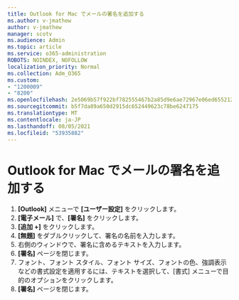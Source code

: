 ```yaml
---
title: Outlook for Mac でメールの署名を追加する
ms.author: v-jmathew
author: v-jmathew
manager: scotv
ms.audience: Admin
ms.topic: article
ms.service: o365-administration
ROBOTS: NOINDEX, NOFOLLOW
localization_priority: Normal
ms.collection: Adm_O365
ms.custom:
- "1200009"
- "8200"
ms.openlocfilehash: 2e5069b57f922bf782555467b2a85d9e6ae72967e06ed655212e8574ed4c091b
ms.sourcegitcommit: b5f7da89a650d2915dc652449623c78be6247175
ms.translationtype: MT
ms.contentlocale: ja-JP
ms.lasthandoff: 08/05/2021
ms.locfileid: "53935882"
---
```

# <a name="add-email-signature-in-outlook-for-mac"></a>Outlook for Mac でメールの署名を追加する

1. **[Outlook]** メニューで **[ユーザー設定]** をクリックします。
2. **[電子メール]** で、**[署名]** をクリックします。
3. **[追加 +]** をクリックします。
4. **[無題]** をダブルクリックして、署名の名前を入力します。
5. 右側のウィンドウで、署名に含めるテキストを入力します。
6. **[署名]** ページを閉じます。
7. フォント、フォント スタイル、フォント サイズ、フォントの色、強調表示などの書式設定を適用するには、テキストを選択して、[書式] メニューで目的のオプションをクリックします。
8. **[署名]** ページを閉じます。
